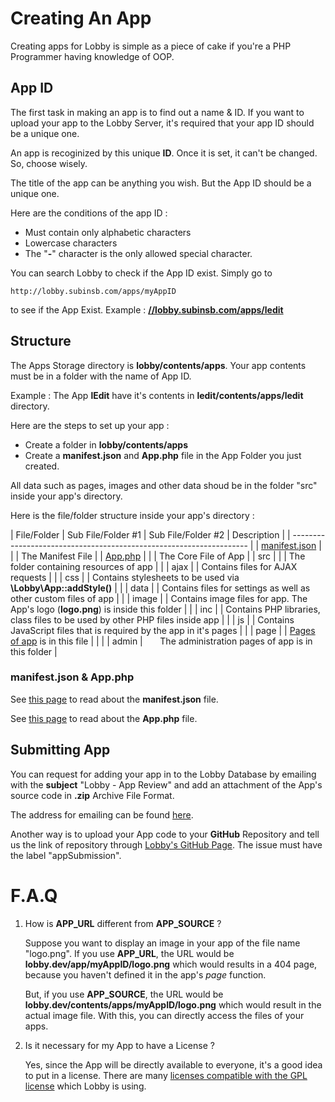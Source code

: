 # Creating An App

Creating apps for Lobby is simple as a piece of cake if you're a PHP Programmer having knowledge of OOP.

## App ID

The first task in making an app is to find out a name & ID. If you want to upload your app to the Lobby Server, it's required that your app ID should be a unique one.

An app is recoginized by this unique **ID**. Once it is set, it can't be changed. So, choose wisely.

The title of the app can be anything you wish. But the App ID should be a unique one.

Here are the conditions of the app ID :

- Must contain only alphabetic characters
- Lowercase characters
- The "**-**" character is the only allowed special character.

You can search Lobby to check if the App ID exist. Simply go to
```
http://lobby.subinsb.com/apps/myAppID
```
to see if the App Exist. Example : **[//lobby.subinsb.com/apps/ledit](/apps/ledit)**

## Structure

The Apps Storage directory is **lobby/contents/apps**. Your app contents must be in a folder with the name of App ID.

Example : The App **lEdit** have it's contents in **ledit/contents/apps/ledit** directory.

Here are the steps to set up your app :

- Create a folder in **lobby/contents/apps**
- Create a **manifest.json** and **App.php** file in the App Folder you just created.

All data such as pages, images and other data shoud be in the folder "src" inside your app's directory.

Here is the file/folder structure inside your app's directory :

| File/Folder | Sub File/Folder #1 | Sub File/Folder #2 | Description |
| ------------------------------------------------------------------- |
| [manifest.json](app/manifest.json) |  |  | The Manifest File |
| [App.php](app/App.php) | | | The Core File of App |
| src | | | The folder containing resources of app |
| | ajax | | Contains files for AJAX requests |
| | css | | Contains stylesheets to be used via **\Lobby\App::addStyle()** |
| | data | | Contains files for settings as well as other custom files of app |
| | image | | Contains image files for app. The App's logo (**logo.png**) is inside this folder |
| | inc | | Contains PHP libraries, class files to be used by other PHP files inside app |
| | js | | Contains JavaScript files that is required by the app in it's pages |
| | page | | [Pages of app](app/pages) is in this file |
| |  | admin | &nbsp;&nbsp;&nbsp;&nbsp;&nbsp;&nbsp;The administration pages of app is in this folder |

### manifest.json & App.php

See [this page](app/manifest.json) to read about the **manifest.json** file.

See [this page](app/App.php) to read about the **App.php** file.

## Submitting App

You can request for adding your app in to the Lobby Database by emailing with the **subject** "Lobby - App Review" and add an attachment of the App's source code in **.zip** Archive File Format.

The address for emailing can be found [here](/docs/contact).

Another way is to upload your App code to your **GitHub** Repository and tell us the link of repository through [Lobby's GitHub Page](https://github.com/subins2000/lobby/issues). The issue must have the label "appSubmission".

# F.A.Q

1. How is **APP_URL** different from **APP_SOURCE** ?

	Suppose you want to display an image in your app of the file name "logo.png". If you use **APP_URL**, the URL would be **lobby.dev/app/myAppID/logo.png** which would results in a 404 page, because you haven't defined it in the app's _page_ function.
	
	But, if you use **APP_SOURCE**, the URL would be **lobby.dev/contents/apps/myAppID/logo.png** which would result in the actual image file. With this, you can directly access the files of your apps.
	
2. Is it necessary for my App to have a License ?

	Yes, since the App will be directly available to everyone, it's a good idea to put in a license. There are many [licenses compatible with the GPL license](http://www.gnu.org/licenses/license-list.html#GPLCompatibleLicenses) which Lobby is using.
